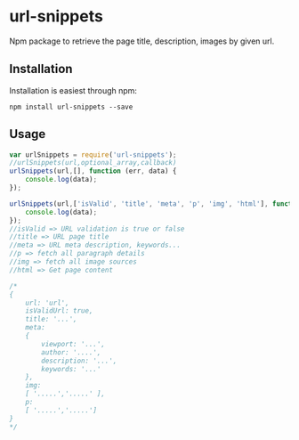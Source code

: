 # url-snippets

Npm package to retrieve the page title, description, images by given url.

## Installation

Installation is easiest through npm:

`npm install url-snippets --save`

## Usage

```js
var urlSnippets = require('url-snippets');
//urlSnippets(url,optional_array,callback)
urlSnippets(url,[], function (err, data) {    
    console.log(data);
});

urlSnippets(url,['isValid', 'title', 'meta', 'p', 'img', 'html'], function (err, data) {    
    console.log(data);
});
//isValid => URL validation is true or false
//title => URL page title
//meta => URL meta description, keywords...
//p => fetch all paragraph details
//img => fetch all image sources
//html => Get page content

/* 
{ 
    url: 'url',
    isValidUrl: true,
    title: '...',
    meta: 
    { 
        viewport: '...',
        author: '....',
        description: '...',
        keywords: '...' 
    },
    img: 
    [ '.....','.....' ],
    p: 
    [ '.....','.....']
}
*/
```

